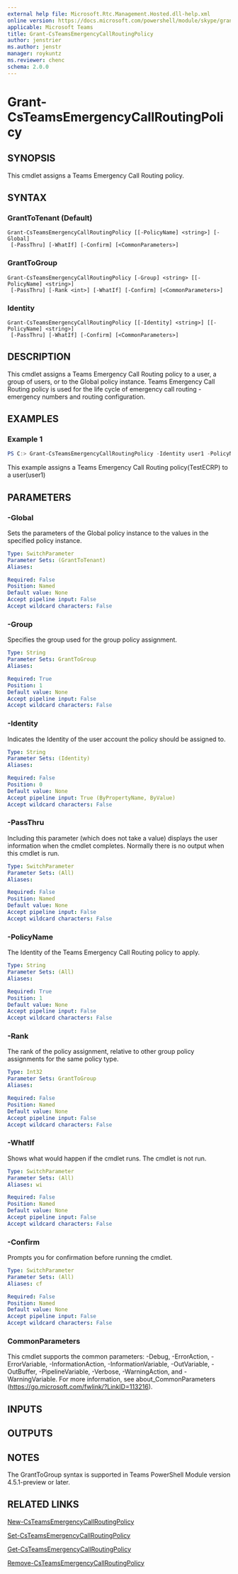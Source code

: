 ```yaml
---
external help file: Microsoft.Rtc.Management.Hosted.dll-help.xml
online version: https://docs.microsoft.com/powershell/module/skype/grant-csteamsemergencycallroutingpolicy
applicable: Microsoft Teams
title: Grant-CsTeamsEmergencyCallRoutingPolicy
author: jenstrier
ms.author: jenstr
manager: roykuntz
ms.reviewer: chenc
schema: 2.0.0
---
```


# Grant-CsTeamsEmergencyCallRoutingPolicy

## SYNOPSIS
This cmdlet assigns a Teams Emergency Call Routing policy.

## SYNTAX

### GrantToTenant (Default)
```
Grant-CsTeamsEmergencyCallRoutingPolicy [[-PolicyName] <string>] [-Global]
 [-PassThru] [-WhatIf] [-Confirm] [<CommonParameters>]
```

### GrantToGroup
```
Grant-CsTeamsEmergencyCallRoutingPolicy [-Group] <string> [[-PolicyName] <string>]
 [-PassThru] [-Rank <int>] [-WhatIf] [-Confirm] [<CommonParameters>]
```

### Identity
```
Grant-CsTeamsEmergencyCallRoutingPolicy [[-Identity] <string>] [[-PolicyName] <string>]
 [-PassThru] [-WhatIf] [-Confirm] [<CommonParameters>]
```

## DESCRIPTION
This cmdlet assigns a Teams Emergency Call Routing policy to a user, a group of users, or to the Global policy instance. Teams Emergency Call Routing policy is used for the life cycle of emergency call routing - emergency numbers and routing configuration.


## EXAMPLES

### Example 1
```powershell
PS C:> Grant-CsTeamsEmergencyCallRoutingPolicy -Identity user1 -PolicyName TestECRP
```

This example assigns a Teams Emergency Call Routing policy(TestECRP) to a user(user1)

## PARAMETERS

### -Global
Sets the parameters of the Global policy instance to the values in the specified policy instance.

```yaml
Type: SwitchParameter
Parameter Sets: (GrantToTenant)
Aliases:

Required: False
Position: Named
Default value: None
Accept pipeline input: False
Accept wildcard characters: False
```

### -Group
Specifies the group used for the group policy assignment.

```yaml
Type: String
Parameter Sets: GrantToGroup
Aliases:

Required: True
Position: 1
Default value: None
Accept pipeline input: False
Accept wildcard characters: False
```

### -Identity
Indicates the Identity of the user account the policy should be assigned to.

```yaml
Type: String
Parameter Sets: (Identity)
Aliases:

Required: False
Position: 0
Default value: None
Accept pipeline input: True (ByPropertyName, ByValue)
Accept wildcard characters: False
```

### -PassThru
Including this parameter (which does not take a value) displays the user information when the cmdlet completes. Normally there is no output when this cmdlet is run.

```yaml
Type: SwitchParameter
Parameter Sets: (All)
Aliases:

Required: False
Position: Named
Default value: None
Accept pipeline input: False
Accept wildcard characters: False
```

### -PolicyName
The Identity of the Teams Emergency Call Routing policy to apply.

```yaml
Type: String
Parameter Sets: (All)
Aliases:

Required: True
Position: 1
Default value: None
Accept pipeline input: False
Accept wildcard characters: False
```

### -Rank
The rank of the policy assignment, relative to other group policy assignments for the same policy type.

```yaml
Type: Int32
Parameter Sets: GrantToGroup
Aliases:

Required: False
Position: Named
Default value: None
Accept pipeline input: False
Accept wildcard characters: False
```

### -WhatIf
Shows what would happen if the cmdlet runs.
The cmdlet is not run.

```yaml
Type: SwitchParameter
Parameter Sets: (All)
Aliases: wi

Required: False
Position: Named
Default value: None
Accept pipeline input: False
Accept wildcard characters: False
```

### -Confirm
Prompts you for confirmation before running the cmdlet.

```yaml
Type: SwitchParameter
Parameter Sets: (All)
Aliases: cf

Required: False
Position: Named
Default value: None
Accept pipeline input: False
Accept wildcard characters: False
```

### CommonParameters
This cmdlet supports the common parameters: -Debug, -ErrorAction, -ErrorVariable, -InformationAction, -InformationVariable, -OutVariable, -OutBuffer, -PipelineVariable, -Verbose, -WarningAction, and -WarningVariable. For more information, see about_CommonParameters (https://go.microsoft.com/fwlink/?LinkID=113216).

## INPUTS

## OUTPUTS

## NOTES

The GrantToGroup syntax is supported in Teams PowerShell Module version 4.5.1-preview or later.

## RELATED LINKS

[New-CsTeamsEmergencyCallRoutingPolicy](New-CsTeamsEmergencyCallRoutingPolicy.md)

[Set-CsTeamsEmergencyCallRoutingPolicy](Set-CsTeamsEmergencyCallRoutingPolicy.md)

[Get-CsTeamsEmergencyCallRoutingPolicy](Get-CsTeamsEmergencyCallRoutingPolicy.md)

[Remove-CsTeamsEmergencyCallRoutingPolicy](Remove-CsTeamsEmergencyCallRoutingPolicy.md)
